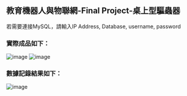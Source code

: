 ## 教育機器人與物聯網-Final Project-桌上型驅蟲器
若需要連接MySQL，請輸入IP Address, Database, username, password

### 實際成品如下：
![image](https://github.com/ColetteHsu/Iot/blob/main/%E6%88%90%E5%93%81%E4%BB%B0%20%E5%B0%8F.jpeg)
![image](https://github.com/ColetteHsu/Iot/blob/main/%E6%88%90%E5%93%81%E4%BB%B0%20%E5%B0%8F.jpeg)
### 數據記錄結果如下：
![image](https://github.com/ColetteHsu/Iot/blob/main/%E6%95%B8%E6%93%9A%E5%AF%AB%E5%85%A5Mysql.png)
